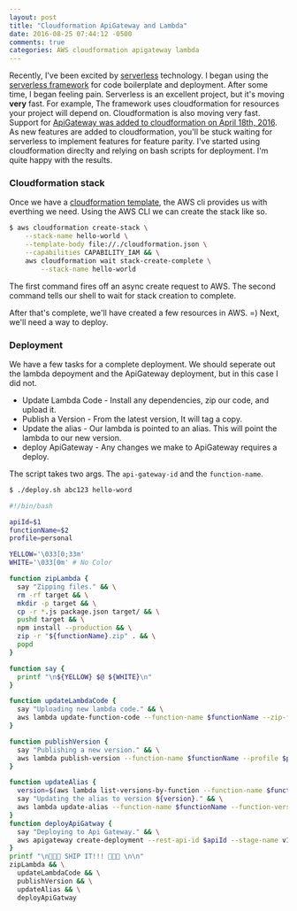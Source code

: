 ```yaml
---
layout: post
title: "Cloudformation ApiGateway and Lambda"
date: 2016-08-25 07:44:12 -0500
comments: true
categories: AWS cloudformation apigateway lambda
---
```


Recently, I've been excited by [serverless](http://martinfowler.com/articles/serverless.html)
technology. I began using the [serverless framework](http://serverless.com/)
for code boilerplate and deployment. After some time, I began feeling pain.
Serverless is an excellent project, but it's moving **very** fast. For example, The
framework uses cloudformation for resources your project will depend on.
Cloudformation is also moving very fast. Support for [ApiGateway was added to cloudformation on April
18th, 2016](https://aws.amazon.com/about-aws/whats-new/2016/04/aws-cloudformation-adds-support-for-amazon-api-gateway-and-updated-resource-support/).
 As new features are added to cloudformation, you'll be stuck waiting for
serverless to implement features for feature parity. I've started using
cloudformation direclty and relying on bash scripts for deployment. I'm quite
happy with the results.

### Cloudformation stack

Once we have a
[cloudformation template](https://github.com/tatums/cloudformation-apigateway-lambda/blob/master/cloudformation.json),
the AWS cli provides us with everthing we need. Using the AWS CLI we can create the stack like so.

```bash
$ aws cloudformation create-stack \
	--stack-name hello-world \
	--template-body file://./cloudformation.json \
	--capabilities CAPABILITY_IAM && \
	aws cloudformation wait stack-create-complete \
		--stack-name hello-world
```

The first command fires off an async create request to AWS.
The second command tells our shell to wait for stack creation to complete.

After that's complete, we'll have created a few resources in AWS. =)  Next, we'll need a way to deploy.


### Deployment
We have a few tasks for a complete deployment. We should seperate out the
lambda depoyment and the ApiGateway deployment, but in this case I did not.

* Update Lambda Code - Install any dependencies, zip our code, and upload it.
* Publish a Version - From the latest version, It will tag a copy.
* Update the alias - Our lambda is pointed to an alias. This will point the lambda to our new version.
* deploy ApiGateway - Any changes we make to ApiGateway requires a deploy.


The script takes two args. The `api-gateway-id` and the `function-name`.

```bash
$ ./deploy.sh abc123 hello-word
```

```bash
#!/bin/bash

apiId=$1
functionName=$2
profile=personal

YELLOW='\033[0;33m'
WHITE='\033[0m' # No Color

function zipLambda {
  say "Zipping files." && \
  rm -rf target && \
  mkdir -p target && \
  cp -r *.js package.json target/ && \
  pushd target && \
  npm install --production && \
  zip -r "${functionName}.zip" . && \
  popd
}

function say {
  printf "\n${YELLOW} $@ ${WHITE}\n"
}

function updateLambdaCode {
  say "Uploading new lambda code." && \
  aws lambda update-function-code --function-name $functionName --zip-file "fileb://target/${functionName}.zip" --profile $profile
}

function publishVersion {
  say "Publishing a new version." && \
  aws lambda publish-version --function-name $functionName --profile $profile
}

function updateAlias {
  version=$(aws lambda list-versions-by-function --function-name $functionName --profile personal | grep Version | tail -n 1 | cut -d '"' -f 4) && \
  say "Updating the alias to version ${version}." && \
  aws lambda update-alias --function-name $functionName --function-version $version --name prod --profile $profile
}
function deployApiGatway {
  say "Deploying to Api Gateway." && \
  aws apigateway create-deployment --rest-api-id $apiId --stage-name v1 --profile $profile
}
printf "\n🚀🚀🚀 SHIP IT!!! 🚀🚀🚀 \n\n"
zipLambda && \
  updateLambdaCode && \
  publishVersion && \
  updateAlias && \
  deployApiGatway
```



